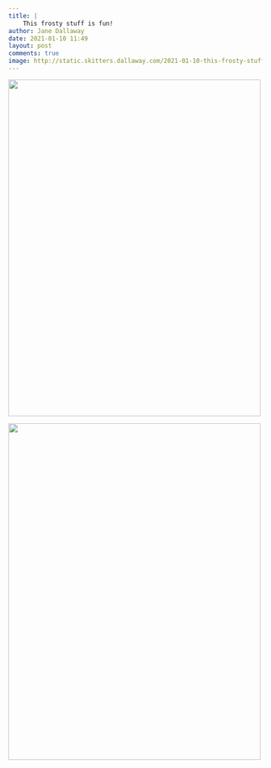 ```yaml
---
title: |
    This frosty stuff is fun!
author: Jane Dallaway
date: 2021-01-10 11:49
layout: post
comments: true
image: http://static.skitters.dallaway.com/2021-01-10-this-frosty-stuff-is-fun-fullsize-0.jpeg
---
```




<a href="http://static.skitters.dallaway.com/2021-01-10-this-frosty-stuff-is-fun-fullsize-0.jpeg"><img src="http://static.skitters.dallaway.com/2021-01-10-this-frosty-stuff-is-fun-thumb-0.jpeg" width="500" height="667"></a>

<a href="http://static.skitters.dallaway.com/2021-01-10-this-frosty-stuff-is-fun-fullsize-1.jpeg"><img src="http://static.skitters.dallaway.com/2021-01-10-this-frosty-stuff-is-fun-thumb-1.jpeg" width="500" height="667"></a>


